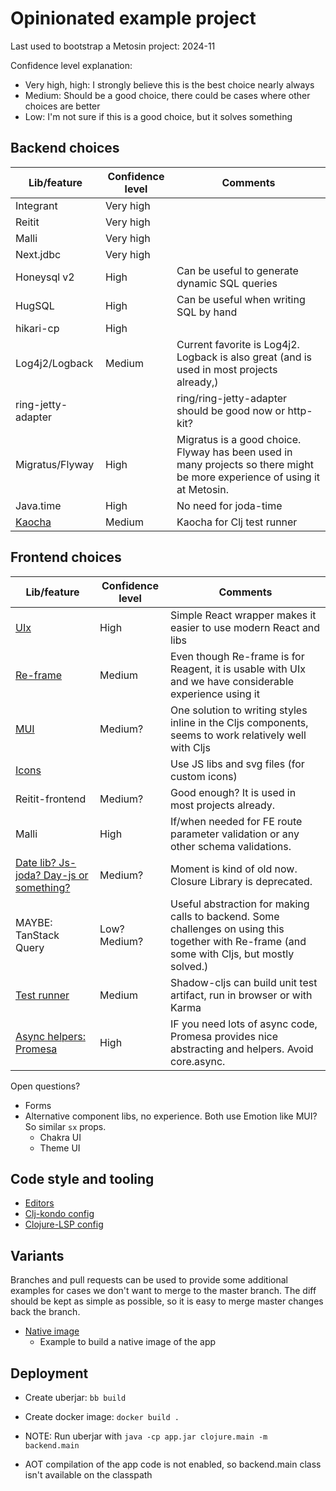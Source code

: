 # Opinionated example project

Last used to bootstrap a Metosin project: 2024-11

Confidence level explanation:
- Very high, high: I strongly believe this is the best choice nearly always
- Medium: Should be a good choice, there could be cases where other choices are better
- Low: I'm not sure if this is a good choice, but it solves something

## Backend choices

| Lib/feature | Confidence level | Comments |
|---|---|---|
| Integrant | Very high | |
| Reitit | Very high | |
| Malli | Very high | |
| Next.jdbc | Very high | |
| Honeysql v2 | High | Can be useful to generate dynamic SQL queries |
| HugSQL | High | Can be useful when writing SQL by hand |
| hikari-cp | High | |
| Log4j2/Logback | Medium | Current favorite is Log4j2. Logback is also great (and is used in most projects already,) |
| ring-jetty-adapter | | ring/ring-jetty-adapter should be good now or http-kit? |
| Migratus/Flyway | High | Migratus is a good choice. Flyway has been used in many projects so there might be more experience of using it at Metosin. |
| Java.time | High | No need for joda-time |
| [Kaocha](./docs/test.md) | Medium | Kaocha for Clj test runner |

## Frontend choices

| Lib/feature | Confidence level | Comments |
|---|---|---|
| [UIx](./docs/uix.md) | High | Simple React wrapper makes it easier to use modern React and libs |
| [Re-frame](./docs/re-frame.md) | Medium | Even though Re-frame is for Reagent, it is usable with UIx and we have considerable experience using it |
| [MUI](./docs/mui.md) | Medium? | One solution to writing styles inline in the Cljs components, seems to work relatively well with Cljs |
| [Icons](./docs/icons.md) | | Use JS libs and svg files (for custom icons) |
| Reitit-frontend | Medium? | Good enough? It is used in most projects already. |
| Malli | High | If/when needed for FE route parameter validation or any other schema validations. |
| [Date lib? Js-joda? Day-js or something?](./docs/js-dates.md) | Medium? | Moment is kind of old now. Closure Library is deprecated. |
| MAYBE: TanStack Query | Low? Medium? | Useful abstraction for making calls to backend. Some challenges on using this together with Re-frame (and some with Cljs, but mostly solved.) |
| [Test runner](./docs/test.md) | Medium | Shadow-cljs can build unit test artifact, run in browser or with Karma |
| [Async helpers: Promesa](./docs/async.md) | High | IF you need lots of async code, Promesa provides nice abstracting and helpers. Avoid core.async. |

Open questions?
- Forms
- Alternative component libs, no experience. Both use Emotion like MUI? So similar `sx` props.
    - Chakra UI
    - Theme UI

## Code style and tooling

- [Editors](./docs/editors.md)
- [Clj-kondo config](./.clj-kondo/config.edn)
- [Clojure-LSP config](./.lsp/config.edn)

## Variants

Branches and pull requests can be used to provide some additional examples
for cases we don't want to merge to the master branch. The diff should be
kept as simple as possible, so it is easy to merge master changes back the
branch.

- [Native image](https://github.com/metosin/example-project/pull/1)
    - Example to build a native image of the app

## Deployment

- Create uberjar: `bb build`
- Create docker image: `docker build .`

- NOTE: Run uberjar with `java -cp app.jar clojure.main -m backend.main`
- AOT compilation of the app code is not enabled, so backend.main class isn't
  available on the classpath
